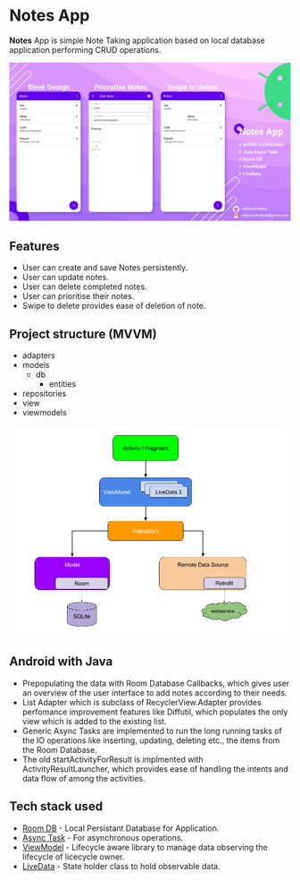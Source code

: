 # Notes App
**Notes** App is simple Note Taking application based on local database application performing CRUD operations.

<img src="https://github.com/AdityaShidlyali/NotesApp/blob/main/images/notes_app.jpg" />

## Features
* User can create and save Notes persistently.
* User can update notes.
* User can delete completed notes.
* User can prioritise their notes.
* Swipe to delete provides ease of deletion of note.

## Project structure (MVVM)
* adapters
* models
    * db
        * entities
* repositories
* view
* viewmodels

<img src="https://github.com/AdityaShidlyali/NotesApp/blob/main/images/mvvm.png" />

## Android with Java
* Prepopulating the data with Room Database Callbacks, which gives user an overview of the user interface to add notes according to their needs.
* List Adapter which is subclass of RecyclerView.Adapter provides perfomance improvement features like Diffutil, which populates the only view which is added to the existing list.
* Generic Async Tasks are implemented to run the long running tasks of the IO operations like inserting, updating, deleting etc., the items from the Room Database.
* The old startActivityForResult is implmented with ActivityResultLauncher, which provides ease of handling the intents and data flow of among the activities.

## Tech stack used
- [Room DB](https://developer.android.com/training/data-storage/room) - Local Persistant Database for Application.
- [Async Task](https://developer.android.com/reference/android/os/AsyncTask) - For asynchronous operations.
- [ViewModel](https://developer.android.com/topic/libraries/architecture/viewmodel) - Lifecycle aware library to manage data observing the lifecycle of licecycle owner.
- [LiveData](https://developer.android.com/topic/libraries/architecture/livedata) - State holder class to hold observable data.
